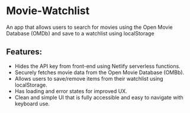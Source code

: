 # Movie-Watchlist

An app that allows users to search for movies using the Open Movie Database (OMDb) and save to a watchlist using localStorage

## Features: 

* Hides the API key from front-end using Netlify serverless functions.
* Securely fetches movie data from the Open Movie Database (OMBb).
* Allows users to save/remove items from their watchlist using localStorage.
* Has loading and error states for improved UX.  
* Clean and simple UI that is fully accessible and easy to navigate with keyboard use.  

